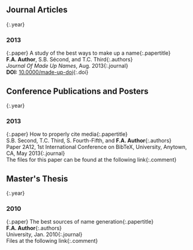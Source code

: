 Journal Articles
---

{:.year}
### 2013

{:.paper}
<span>A study of the best ways to make up a name</span>{:.papertitle}  
<span>**F.A. Author**, S.B. Sécond, and T.C. Third</span>{:.authors}  
<span>_Journal Of Made Up Names_, Aug. 2013</span>{:.journal}  
<span>**DOI:** [10.0000/made-up-doi](http://dx.doi.org/10.0000/made-up-doi)</span>{:.doi}  

Conference Publications and Posters
---

{:.year}
### 2013

{:.paper}
<span>How to properly cite media</span>{:.papertitle}  
<span>S.B. Second, T.C. Third, S. Fourth-Fifth, and **F.A. Author**</span>{:.authors}  
<span>Paper 2A12, 1st International Conference on BibTeX, University, Anytown, CA, May 2013</span>{:.journal}  
<span>The files for this paper can be found at the following link</span>{:.comment}  

Master's Thesis
---

{:.year}
### 2010

{:.paper}
<span>The best sources of name generation</span>{:.papertitle}  
<span>**F.A. Author**</span>{:.authors}  
<span>University, Jan. 2010</span>{:.journal}  
<span>Files at the following link</span>{:.comment}  

